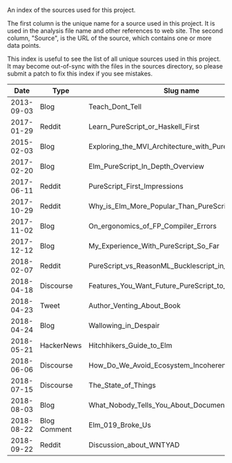 An index of the sources used for this project.

The first column is the unique name for a source used in this project. It is used in the analysis file name and other references to web site. The second column, "Source", is the URL of the source, which contains one or more data points.

This index is useful to see the list of all unique sources used in this project. It may become out-of-sync with the files in the sources directory, so please submit a patch to fix this index if you see mistakes.

| Date | Type | Slug name | Source |
| - | - | - | - |
| 2013-09-03 | Blog | Teach_Dont_Tell | http://stevelosh.com/blog/2013/09/teach-dont-tell/
| 2017-01-29 | Reddit | Learn_PureScript_or_Haskell_First | https://www.reddit.com/r/haskell/comments/5quf5y/learn_purescript_or_haskell_first/ |
| 2015-02-03 | Blog | Exploring_the_MVI_Architecture_with_PureScript_Puzzler | http://fluffynukeit.com/exploring-the-mvi-architecture-with-purescript-puzzler/
| 2017-02-20 | Blog | Elm_PureScript_In_Depth_Overview | https://alpacaaa.net/blog/post/elm-purescript-in-depth-overview/
| 2017-06-11 | Reddit | PureScript_First_Impressions | https://reddit.com/r/purescript/comments/8qaiwl/purescript_first_impressions/ |
| 2017-10-29 | Reddit | Why_is_Elm_More_Popular_Than_PureScript | https://www.reddit.com/r/haskell/comments/79i7h9/why_is_elm_more_popular_than_purescript/ |
| 2017-11-02 | Blog | On_ergonomics_of_FP_Compiler_Errors | http://metaleap.net/blog.ergonomic-purescript-error-messages.html#My%20take:
| 2017-12-12 | Blog | My_Experience_With_PureScript_So_Far | https://sadraskol.com/posts/my-experience-with-purescript-so-far |
| 2018-02-07 | Reddit | PureScript_vs_ReasonML_Bucklescript_in_2018 | https://www.reddit.com/r/functionalprogramming/comments/7vveeu/purescript_vs_reasonmlbucklescript_in_2018/
| 2018-04-18 | Discourse | Features_You_Want_Future_PureScript_to_Not_Have | https://discourse.purescript.org/t/features-you-want-future-purescript-to-not-have/115 |
| 2018-04-23 | Tweet | Author_Venting_About_Book | https://twitter.com/marick/status/988453595220795392
| 2018-04-24 | Blog | Wallowing_in_Despair | https://gist.github.com/marick/e8b01375309fafaefb879c4840b6da75 |
| 2018-05-21 | HackerNews | Hitchhikers_Guide_to_Elm | https://news.ycombinator.com/item?id=17127821 < https://news.ycombinator.com/item?id=17125882 |
| 2018-06-06 | Discourse | How_Do_We_Avoid_Ecosystem_Incoherence | https://discourse.purescript.org/t/how-do-we-avoid-ecosystem-incoherence-in-the-future/209/ |
| 2018-07-15 | Discourse | The_State_of_Things | https://discourse.purescript.org/t/the-state-of-things/282 |
| 2018-08-03 | Blog | What_Nobody_Tells_You_About_Documentation | https://www.divio.com/blog/documentation/
| 2018-08-22 | Blog Comment | Elm_019_Broke_Us | https://dev.to/wires/comment/52l3 < https://dev.to/kspeakman/elm-019-broke-us--khn |
| 2018-09-22 | Reddit | Discussion_about_WNTYAD | https://www.reddit.com/r/programming/comments/9i0jgh/what_nobody_tells_you_about_documentation/
